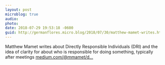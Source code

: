 ```yaml
---
layout: post
microblog: true
audio: 
photo: 
date: 2018-07-29 19:53:18 -0600
guid: http://germanflores.micro.blog/2018/07/30/matthew-mamet-writes.html
---
```

Matthew Mamet writes about Directly Responsible Individuals (DRI) and the idea of clarity for about who is responsible for doing something, typically after meetings
[medium.com/@mmamet/d...](https://medium.com/@mmamet/directly-responsible-individuals-f5009f465da4)
